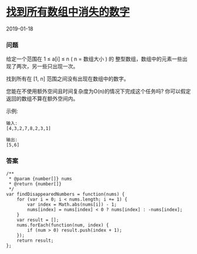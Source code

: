 # [找到所有数组中消失的数字](https://leetcode-cn.com/problems/find-all-numbers-disappeared-in-an-array)
2019-01-18
### 问题

给定一个范围在  1 ≤ a[i] ≤ n ( n = 数组大小 ) 的 整型数组，数组中的元素一些出现了两次，另一些只出现一次。

找到所有在 [1, n] 范围之间没有出现在数组中的数字。

您能在不使用额外空间且时间复杂度为O(n)的情况下完成这个任务吗? 你可以假定返回的数组不算在额外空间内。

示例:

```
输入:
[4,3,2,7,8,2,3,1]

输出:
[5,6]
```


### 答案

```
/**
 * @param {number[]} nums
 * @return {number[]}
 */
var findDisappearedNumbers = function(nums) {
    for (var i = 0; i < nums.length; i += 1) {
        var index = Math.abs(nums[i]) - 1;
        nums[index] = nums[index] < 0 ? nums[index] : -nums[index];
    }
    var result = [];
    nums.forEach(function(num, index) {
        if (num > 0) result.push(index + 1);
    });
    return result;
};
```
